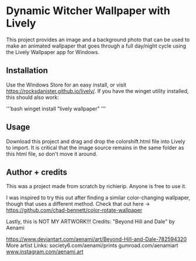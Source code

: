 # Dynamic Witcher Wallpaper with Lively

This project provides an image and a background photo that can be used to make an animated wallpaper that goes through a full day/night cycle using the Lively Wallpaper app for Windows.

## Installation

Use the Windows Store for an easy install, or visit https://rocksdanister.github.io/lively/. If you have the winget utility installed, this should also work:

'''bash
winget install "lively wallpaper"
'''

## Usage

Download this project and drag and drop the colorshift.html file into Lively to import. It is critical that the image source remains in the same folder as this html file, so don't move it around.

## Author + credits

This was a project made from scratch by richierip. Anyone is free to use it.

I was inspired to try this out after finding a similar color-changing wallpaper, though that uses a different method.  Check that out here -> https://github.com/chad-bennett/color-rotate-wallpaper

Lastly, this is NOT MY ARTWORK!!! Credits: "Beyond Hill and Dale" by Aenami
      
https://www.deviantart.com/aenami/art/Beyond-Hill-and-Dale-782594320 
More artist Links:
    society6.com/aenami/prints
    gumroad.com/aenamiart 
    www.instagram.com/aenami.art 

